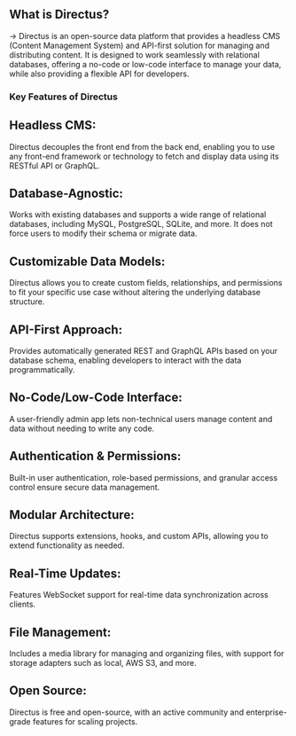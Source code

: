 ## What is Directus?
-> Directus is an open-source data platform that provides a headless CMS (Content Management System) and API-first solution for managing and distributing content. 
It is designed to work seamlessly with relational databases, offering a no-code or low-code interface to manage your data, while also providing a flexible API for developers.


### Key Features of Directus
## Headless CMS:
Directus decouples the front end from the back end, enabling you to use any front-end framework or technology to fetch and display data using its RESTful API or GraphQL.

## Database-Agnostic:
Works with existing databases and supports a wide range of relational databases, including MySQL, PostgreSQL, SQLite, and more. It does not force users to modify their schema or migrate data.

## Customizable Data Models:
Directus allows you to create custom fields, relationships, and permissions to fit your specific use case without altering the underlying database structure.

## API-First Approach:
Provides automatically generated REST and GraphQL APIs based on your database schema, enabling developers to interact with the data programmatically.

## No-Code/Low-Code Interface:
A user-friendly admin app lets non-technical users manage content and data without needing to write any code.

## Authentication & Permissions:
Built-in user authentication, role-based permissions, and granular access control ensure secure data management.

## Modular Architecture:
Directus supports extensions, hooks, and custom APIs, allowing you to extend functionality as needed.

## Real-Time Updates:
Features WebSocket support for real-time data synchronization across clients.

## File Management:
Includes a media library for managing and organizing files, with support for storage adapters such as local, AWS S3, and more.

## Open Source:
Directus is free and open-source, with an active community and enterprise-grade features for scaling projects.


